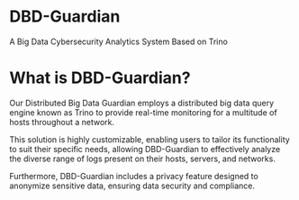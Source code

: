 # DBD-Guardian
A Big Data Cybersecurity Analytics System Based on Trino

# What is DBD-Guardian?
Our Distributed Big Data Guardian employs a distributed big data query engine known as Trino to provide real-time monitoring for a multitude of hosts throughout a network.

This solution is highly customizable, enabling users to tailor its functionality to suit their specific needs, allowing DBD-Guardian to effectively analyze the diverse range of logs present on their hosts, servers, and networks.

Furthermore, DBD-Guardian includes a privacy feature designed to anonymize sensitive data, ensuring data security and compliance.

